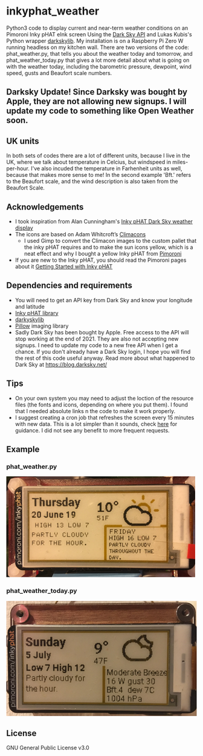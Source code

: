 # inkyphat_weather
Python3 code to display current and near-term weather conditions on an Pimoroni Inky pHAT eInk screen Using the [Dark Sky API](https://darksky.net/dev/) and Lukas Kubis's Python wrapper [darkskylib](https://github.com/lukaskubis/darkskylib/). My installation is on a Raspberry Pi Zero W running headless on my kitchen wall. There are two versions of the code: phat_weather.py, that tells you about the weather today and tomorrow, and phat_weather_today.py that gives a lot more detail about what is going on with the weather today, including the barometric pressure, dewpoint, wind speed, gusts and Beaufort scale numbers.

## Darksky Update! Since Darksky was bought by Apple, they are not allowing new signups. I will update my code to something like Open Weather soon.

## UK units
In both sets of codes there are a lot of different units, because I live in the UK, where we talk about temperature in Celcius, but windspeed in miles-per-hour. I've also incuded the temperature in Farhenheit units as well, because that makes more sense to me! In the second example 'Bft.' refers to the Beaufort scale, and the wind description is also taken from the Beaufort Scale.

## Acknowledgements
- I took inspiration from Alan Cunningham's [Inky pHAT Dark Sky weather display](https://github.com/AlanCunningham/inkyphat-darksky-weather-display/) 
- The icons are based on Adam Whitcroft’s [Climacons](http://adamwhitcroft.com/climacons/)
  - I used Gimp to convert the Climacon images to the custom pallet that the inky pHAT requires and to make the sun icons yellow, which is a neat effect and why I bought a yellow Inky pHAT from [Pimoroni](https://shop.pimoroni.com/products/inky-phat)
- If you are new to the Inky pHAT, you should read the Pimoroni pages about it [Getting Started with Inky pHAT](https://learn.pimoroni.com/tutorial/sandyj/getting-started-with-inky-phat)

## Dependencies and requirements
- You will need to get an API key from Dark Sky and know your longitude and latitude
- [Inky pHAT library](https://github.com/pimoroni/inky)
- [darkyskylib](https://github.com/lukaskubis/darkskylib)
- [Pillow](https://pillow.readthedocs.io/en/stable/) imaging library
- Sadly Dark Sky has been bought by Apple. Free access to the API will stop working at the end of 2021. They are also not accepting new signups. I need to update my code to a new free API when I get a chance. If you don't already have a Dark Sky login, I hope you will find the rest of this code useful anyway. Read more about what happened to Dark Sky at https://blog.darksky.net/

## Tips
- On your own system you may need to adjust the loction of the resource files (the fonts and icons, depending on where you put them). I found that I needed absolute links n the code to make it work properly.
- I suggest creating a cron job that refreshes the screen every 15 minutes with new data. This is a lot simpler than it sounds, check [here](https://www.ostechnix.com/a-beginners-guide-to-cron-jobs/) for guidance. I did not see any benefit to more frequent requests.

## Example
### phat_weather.py
![Image](inky-pHAT.png)

### phat_weather_today.py
![image](weather_today.png)

## License

GNU General Public License v3.0
